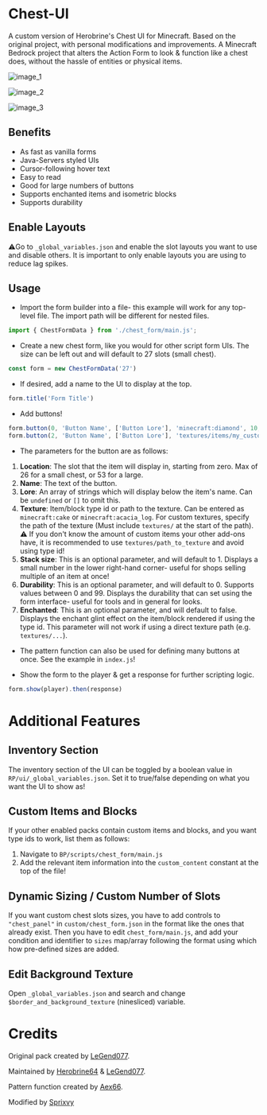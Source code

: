 # Chest-UI
A custom version of Herobrine's Chest UI for Minecraft. Based on the original project, with personal modifications and improvements. A Minecraft Bedrock project that alters the Action Form to look & function like a chest does, without the hassle of entities or physical items.

![image_1](https://github.com/Herobrine643928/Chest-UI/assets/94234093/e8959623-7806-430d-b35c-184f4818e914)

![image_2](https://github.com/Herobrine643928/Chest-UI/assets/94234093/2ae6b3d8-535e-4164-8073-cabd92ac3d11)

![image_3](https://github.com/Herobrine643928/Chest-UI/assets/94234093/474ad660-d4f8-4280-9403-d1920efada77)

## Benefits

- As fast as vanilla forms
- Java-Servers styled UIs
- Cursor-following hover text
- Easy to read
- Good for large numbers of buttons
- Supports enchanted items and isometric blocks
- Supports durability

## Enable Layouts

⚠️Go to `_global_variables.json` and enable the slot layouts you want to use and disable others. It is important to only enable layouts you are using to reduce lag spikes.

## Usage
- Import the form builder into a file- this example will work for any top-level file. The import path will be different for nested files.
```js
import { ChestFormData } from './chest_form/main.js';
```

- Create a new chest form, like you would for other script form UIs. The size can be left out and will default to 27 slots (small chest).
```js
const form = new ChestFormData('27')
```

- If desired, add a name to the UI to display at the top.
```js
form.title('Form Title')
```
- Add buttons!
```js
form.button(0, 'Button Name', ['Button Lore'], 'minecraft:diamond', 10, 0, true)
form.button(2, 'Button Name', ['Button Lore'], 'textures/items/my_custom_item', 6, 60)
```
- The parameters for the button are as follows:
1. **Location**: The slot that the item will display in, starting from zero. Max of 26 for a small chest, or 53 for a large.
2. **Name**: The text of the button.
3. **Lore**: An array of strings which will display below the item's name. Can be `undefined` or `[]` to omit this.
4. **Texture**: Item/block type id or path to the texture. Can be entered as `minecraft:cake` or `minecraft:acacia_log`. For custom textures, specify the path of the texture (Must include `textures/` at the start of the path). ⚠️ If you don't know the amount of custom items your other add-ons have, it is recommended to use `textures/path_to_texture` and avoid using type id!
5. **Stack size**: This is an optional parameter, and will default to 1. Displays a small number in the lower right-hand corner- useful for shops selling multiple of an item at once!
6. **Durability**: This is an optional parameter, and will default to 0. Supports values between 0 and 99. Displays the durability that can set using the form interface- useful for tools and in general for looks.
7. **Enchanted**: This is an optional parameter, and will default to false. Displays the enchant glint effect on the item/block rendered if using the type id. This parameter will not work if using a direct texture path (e.g. `textures/...`).

- The pattern function can also be used for defining many buttons at once. See the example in `index.js`!

- Show the form to the player & get a response for further scripting logic.
```js
form.show(player).then(response)
```

# Additional Features

## Inventory Section
The inventory section of the UI can be toggled by a boolean value in `RP/ui/_global_variables.json`.
Set it to true/false depending on what you want the UI to show as!

## Custom Items and Blocks
If your other enabled packs contain custom items and blocks, and you want type ids to work, list them as follows:
1. Navigate to `BP/scripts/chest_form/main.js`
2. Add the relevant item information into the `custom_content` constant at the top of the file!

## Dynamic Sizing / Custom Number of Slots

If you want custom chest slots sizes, you have to add controls to `"chest_panel"` in `custom/chest_form.json` in the format like the ones that already exist. Then you have to edit `chest_form/main.js`, and add your condition and identifier to `sizes` map/array following the format using which how pre-defined sizes are added.

## Edit Background Texture

Open `_global_variables.json` and search and change `$border_and_background_texture` (ninesliced) variable.

# Credits

Original pack created by [LeGend077](https://github.com/LeGend077).

Maintained by [Herobrine64](https://discord.com/users/330740982117302283) & [LeGend077](https://discord.com/users/695712100072292482).

Pattern function created by [Aex66](https://github.com/Aex66).

Modified by [Sprixvy](https://discord.com/users/501950815963971614)